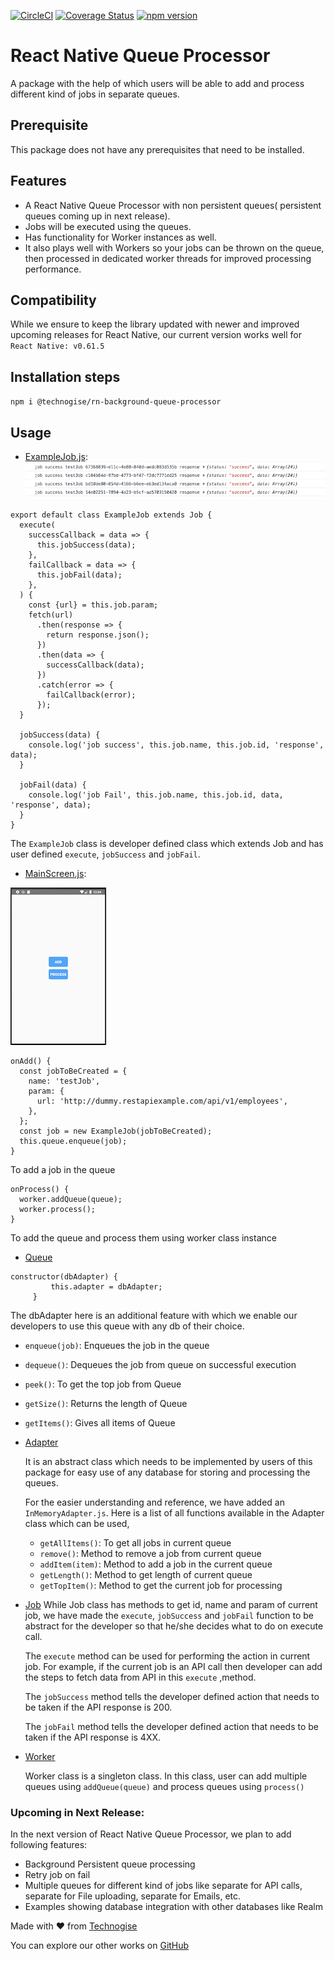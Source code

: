 [![CircleCI](https://circleci.com/gh/technogise/rn-background-queue-processor.svg?style=shield)](https://app.circleci.com/pipelines/github/technogise/rn-background-queue-processor)
[![Coverage Status](https://coveralls.io/repos/github/technogise/rn-background-queue-processor/badge.svg?branch=https%3A//github.com/technogise/rn-background-queue-processor.git)](https://coveralls.io/github/technogise/rn-background-queue-processor?branch=https%3A//github.com/technogise/rn-background-queue-processor.git)
[![npm version](https://badge.fury.io/js/%40technogise%2Frn-background-queue-processor.svg)](https://badge.fury.io/js/%40technogise%2Frn-background-queue-processor)

# React Native Queue Processor

A package with the help of which users will be able to add and process different kind of jobs in separate queues.

## Prerequisite

This package does not have any prerequisites that need to be installed.

## Features

- A React Native Queue Processor with non persistent queues( persistent queues coming up in next release). 
- Jobs will be executed using the queues. 
- Has functionality for Worker instances as well. 
- It also plays well with Workers so your jobs can be thrown on the queue, then processed in dedicated worker threads for improved processing performance.

## Compatibility

While we ensure to keep the library updated with newer and improved upcoming releases for React Native, our current version works well for `React Native: v0.61.5`

## Installation steps

`npm i @technogise/rn-background-queue-processor`

## Usage

- [ExampleJob.js](examples/rnqpSample/app/service/ExampleJob.js):
![Screenshot](src/utils/readmeImages/ConsoleOnSuccess.png)

```
export default class ExampleJob extends Job {
  execute(
    successCallback = data => {
      this.jobSuccess(data);
    },
    failCallback = data => {
      this.jobFail(data);
    },
  ) {
    const {url} = this.job.param;
    fetch(url)
      .then(response => {
        return response.json();
      })
      .then(data => {
        successCallback(data);
      })
      .catch(error => {
        failCallback(error);
      });
  }

  jobSuccess(data) {
    console.log('job success', this.job.name, this.job.id, 'response', data);
  }

  jobFail(data) {
    console.log('job Fail', this.job.name, this.job.id, data, 'response', data);
  }
}

```
      
  The `ExampleJob` class is developer defined class which extends Job and has user defined `execute`, `jobSuccess` and `jobFail`.
      
- [MainScreen.js](examples/rnqpSample/app/screens/MainScreen.js):

![Screenshot](src/utils/readmeImages/ExampleScreen.png)
```
onAdd() {
  const jobToBeCreated = {
    name: 'testJob',
    param: {
      url: 'http://dummy.restapiexample.com/api/v1/employees',
    },
  };
  const job = new ExampleJob(jobToBeCreated);
  this.queue.enqueue(job);
}
```
  To add a job in the queue

```
onProcess() {
  worker.addQueue(queue);
  worker.process();
}

```

  To add the queue and process them using worker class instance 
   
 - [Queue](src/Queue.js)
    
```
constructor(dbAdapter) {
         this.adapter = dbAdapter;
     }
```
   The dbAdapter here is an additional feature with which we enable our developers to use this queue with any db of their choice.
   
   - `enqueue(job)`: Enqueues the job in the queue
   - `dequeue()`: Dequeues the job from queue on successful execution 
   - `peek()`: To get the top job from Queue
   - `getSize()`: Returns the length of Queue
   - `getItems()`: Gives all items of Queue
   
 - [Adapter](src/DbAdapter/Adapter.js)
 
    It is an abstract class which needs to be implemented by users of this package for easy use of any database for storing and processing the queues.
    
    For the easier understanding and reference, we have added an `InMemoryAdapter.js`. Here is a list of all functions available in the Adapter class which can be used,
   
   - `getAllItems()`: To get all jobs in current queue
   - `remove()`: Method to remove a job from current queue 
   - `addItem(item)`: Method to add a job in the current queue
   - `getLength()`: Method to get length of current queue
   - `getTopItem()`: Method to get the current job for processing
   
 - [Job](src/Job.js)
    While Job class has methods to get id, name and param of current job, we have made the `execute`, `jobSuccess` and `jobFail` function to be abstract for the developer so that he/she decides what to do on execute call.
   
    The `execute` method can be used for performing the action in current job. For example, if the current job is an API call then developer can add the steps to fetch data from API in this `execute` ,method.
   
    The `jobSuccess` method tells the developer defined action that needs to be taken if the API response is 200.
   
    The `jobFail` method tells the developer defined action that needs to be taken if the API response is 4XX.

 - [Worker](src/Worker.js)
 
    Worker class is a singleton class. In this class, user can add multiple queues using `addQueue(queue)` and process queues using `process()` 


### Upcoming in Next Release:

In the next version of React Native Queue Processor, we plan to add following features:

- Background Persistent queue processing 
- Retry job on fail
- Multiple queues for different kind of jobs like separate for API calls, separate for File uploading, separate for Emails, etc. 
- Examples showing database integration with other databases like Realm

 
Made with :heart: from [Technogise](https://technogise.com/)

You can explore our other works on [GitHub](https://github.com/technogise/)
